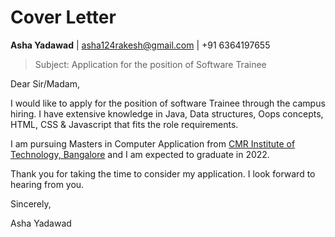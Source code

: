 # Cover Letter
**Asha Yadawad** |
asha124rakesh@gmail.com |
+91 6364197655


> Subject: Application for the position of Software Trainee


Dear Sir/Madam,

I would like to apply for the position of software Trainee through the campus hiring. I have extensive knowledge in Java, Data structures, Oops concepts, HTML, CSS & Javascript that fits the role requirements.

I am pursuing Masters in Computer Application from [CMR Institute of Technology, Bangalore](https://www.cmrit.ac.in/) and I am expected to graduate in 2022.

Thank you for taking the time to consider my application. I look forward to hearing from you.

Sincerely,

Asha Yadawad

